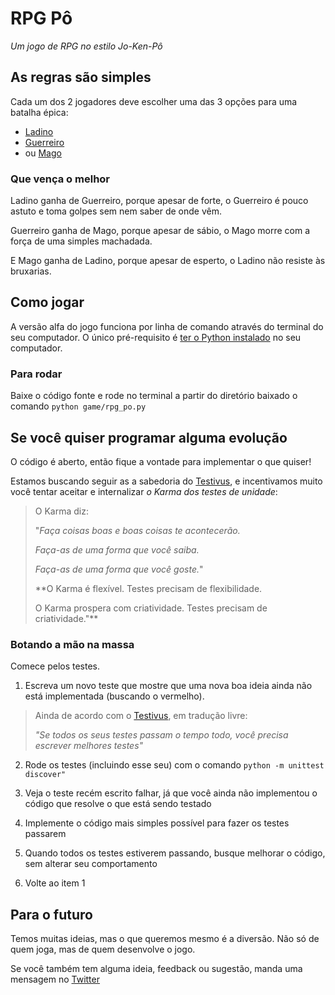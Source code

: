# RPG Pô

*Um jogo de RPG no estilo Jo-Ken-Pô*

## As regras são simples

Cada um dos 2 jogadores deve escolher uma das 3 opções para uma batalha épica: 

- [Ladino](https://pt.wikipedia.org/wiki/Ladino_(classe_de_personagem))
- [Guerreiro](https://pt.wikipedia.org/wiki/Guerreiro_(classe_de_personagem))
- ou [Mago](https://pt.wikipedia.org/wiki/Mago_(classe_de_personagem))

### Que vença o melhor

Ladino ganha de Guerreiro, porque apesar de forte, o Guerreiro é pouco astuto e toma golpes sem nem saber de onde vêm.

Guerreiro ganha de Mago, porque apesar de sábio, o Mago morre com a força de uma simples machadada.

E Mago ganha de Ladino, porque apesar de esperto, o Ladino não resiste às bruxarias.

## Como jogar

A versão alfa do jogo funciona por linha de comando através do terminal do seu computador. O único pré-requisito é [ter o Python instalado](https://www.python.org/downloads/) no seu computador.

### Para rodar

Baixe o código fonte e rode no terminal a partir do diretório baixado o comando `python game/rpg_po.py`

## Se você quiser programar alguma evolução

O código é aberto, então fique a vontade para implementar o que quiser!

Estamos buscando seguir as a sabedoria do [Testivus](https://www.artima.com/weblogs/viewpost.jsp?thread=203994#:~:text=%20The%20Way%20of%20Testivus%20%201%20If,no%20test.%2010%20Good%20tests%20fail.%20More%20), e incentivamos muito você tentar aceitar e internalizar *o Karma dos testes de unidade*:

> O Karma diz:
>
>"*Faça coisas boas e boas coisas te acontecerão.*
>
>*Faça-as de uma forma que você saiba.*
>
>*Faça-as de uma forma que você goste.*"
> 
> **O Karma é flexível. Testes precisam de flexibilidade.
> 
> O Karma prospera com criatividade. Testes precisam de criatividade."**

### Botando a mão na massa

Comece pelos testes.

1. Escreva um novo teste que mostre que uma nova boa ideia ainda não está implementada (buscando o vermelho).

> Ainda de acordo com o [Testivus](https://www.artima.com/weblogs/viewpost.jsp?thread=203994#:~:text=%20The%20Way%20of%20Testivus%20%201%20If,no%20test.%2010%20Good%20tests%20fail.%20More%20), em tradução livre:
>
> *"Se todos os seus testes passam o tempo todo, você precisa escrever melhores testes"*

2. Rode os testes (incluindo esse seu) com o comando `python -m unittest discover"`

3. Veja o teste recém escrito falhar, já que você ainda não implementou o código que resolve o que está sendo testado

4. Implemente o código mais simples possível para fazer os testes passarem

5. Quando todos os testes estiverem passando, busque melhorar o código, sem alterar seu comportamento

6. Volte ao item 1


## Para o futuro

Temos muitas ideias, mas o que queremos mesmo é a diversão. Não só de quem joga, mas de quem desenvolve o jogo.

Se você também tem alguma ideia, feedback ou sugestão, manda uma mensagem no [Twitter](https://twitter.com/lulacode)

